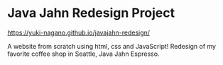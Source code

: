 # Java Jahn Redesign Project
https://yuki-nagano.github.io/javajahn-redesign/

A website from scratch using html, css and JavaScript! Redesign of my favorite coffee shop in Seattle, Java Jahn Espresso. 
